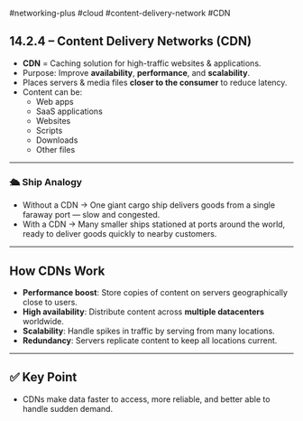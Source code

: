 #networking-plus #cloud #content-delivery-network #CDN 

## 14.2.4 – Content Delivery Networks (CDN)

- **CDN** = Caching solution for high-traffic websites & applications.
- Purpose: Improve **availability**, **performance**, and **scalability**.
- Places servers & media files **closer to the consumer** to reduce latency.
- Content can be:
  - Web apps
  - SaaS applications
  - Websites
  - Scripts
  - Downloads
  - Other files

---

### 🛳 Ship Analogy
- Without a CDN → One giant cargo ship delivers goods from a single faraway port — slow and congested.
- With a CDN → Many smaller ships stationed at ports around the world, ready to deliver goods quickly to nearby customers.

---

## How CDNs Work
- **Performance boost**: Store copies of content on servers geographically close to users.
- **High availability**: Distribute content across **multiple datacenters** worldwide.
- **Scalability**: Handle spikes in traffic by serving from many locations.
- **Redundancy**: Servers replicate content to keep all locations current.

---

## ✅ Key Point
- CDNs make data faster to access, more reliable, and better able to handle sudden demand.
